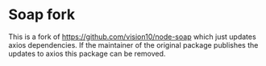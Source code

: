 # Soap fork

This is a fork of https://github.com/vision10/node-soap which just updates axios dependencies. 
If the maintainer of the original package publishes the updates to axios this package can be removed.
